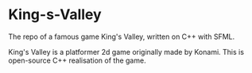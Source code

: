 # King-s-Valley
The repo of a famous game King's Valley, written on C++ with SFML.

King's Valley is a platformer 2d game originally made by Konami. This is open-source C++ realisation of the game.
